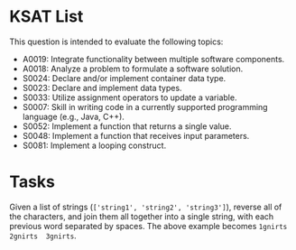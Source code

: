 # KSAT List
This question is intended to evaluate the following topics:
- A0019: Integrate functionality between multiple software components.
- A0018: Analyze a problem to formulate a software solution.
- S0024: Declare and/or implement container data type.
- S0023: Declare and implement data types.
- S0033: Utilize assignment operators to update a variable.
- S0007: Skill in writing code in a currently supported programming language (e.g., Java, C++).
- S0052: Implement a function that returns a single value.
- S0048: Implement a function that receives input parameters.
- S0081: Implement a looping construct.

# Tasks
Given a list of strings (`['string1', 'string2', 'string3']`), reverse all of the characters, and join them all 
together into a single string, with each previous word separated by spaces. The above example becomes `1gnirts 2gnirts 
3gnirts`.
